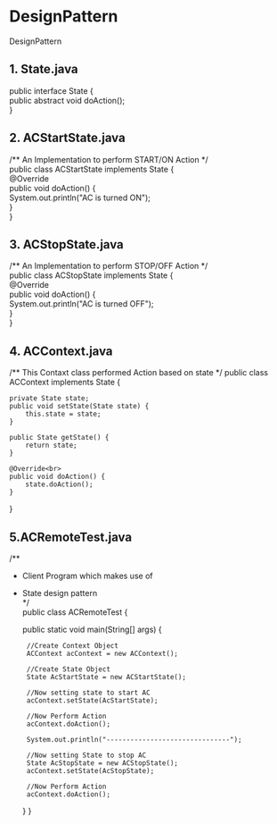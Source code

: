 # DesignPattern
DesignPattern

## 1. State.java

public interface State {<br>
	public abstract void doAction();<br>
}<br>

## 2. ACStartState.java

/** An Implementation to perform START/ON Action */<br>
public class ACStartState implements State {<br>
	@Override<br>
	public void doAction() {<br>
		System.out.println("AC is turned ON");<br>
	}<br>
}<br>

## 3. ACStopState.java

/** An Implementation to perform STOP/OFF Action */<br>
public class ACStopState implements State {<br>
	@Override<br>
	public void doAction() {<br>
		System.out.println("AC is turned OFF");<br>
	}<br>
}<br>

## 4. ACContext.java

/** This Contaxt class performed Action based on state  */
public class ACContext implements State {
 
	private State state;
	public void setState(State state) {
		this.state = state;
	}
	
	public State getState() {
		return state;
	}
	
	@Override<br>
	public void doAction() {
		state.doAction();
	}
}

## 5.ACRemoteTest.java

/** <br>
 * Client Program which makes use of<br>
 * State design pattern<br>
 */<br>
public class ACRemoteTest {<br>
 
	public static void main(String[] args) {
		
		//Create Context Object
		ACContext acContext = new ACContext();
		
		//Create State Object
		State AcStartState = new ACStartState();
		
		//Now setting state to start AC
		acContext.setState(AcStartState);
		
		//Now Perform Action
		acContext.doAction();
		
		System.out.println("-------------------------------");
		
		//Now setting State to stop AC
		State AcStopState = new ACStopState();
		acContext.setState(AcStopState); 
		
		//Now Perform Action 
		acContext.doAction();
	}
}
